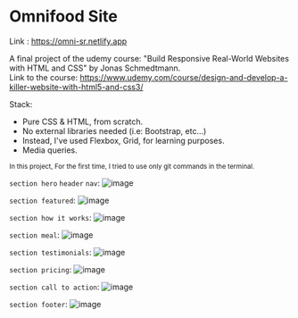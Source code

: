 # Omnifood Site

Link : https://omni-sr.netlify.app

A final project of the udemy course: "Build Responsive Real-World Websites with HTML and CSS" by Jonas Schmedtmann. <br/>
Link to the course: https://www.udemy.com/course/design-and-develop-a-killer-website-with-html5-and-css3/<br/>

Stack:
- Pure CSS & HTML, from scratch.
- No external libraries needed (i.e: Bootstrap, etc...)
- Instead, I've used Flexbox, Grid, for learning purposes. 
- Media queries.

<sub>In this project, For the first time, I tried to use only git commands in the terminal.</sub>

`section hero` `header` `nav`:
![image](https://user-images.githubusercontent.com/76474133/178054277-3ef6810b-7f34-420b-8a68-573dfe270c4d.png)


`section featured`:
![image](https://user-images.githubusercontent.com/76474133/178053615-5e0451bf-fb50-461f-9e8e-974e5b000703.png)


`section how it works`:
![image](https://user-images.githubusercontent.com/76474133/178053658-f22d5953-6cb0-4b8b-a85d-10fc38d6b8bd.png)


`section meal`:
![image](https://user-images.githubusercontent.com/76474133/178053751-4c38a251-fd9e-4aea-92e9-50ca61f0e111.png)


`section testimonials`:
![image](https://user-images.githubusercontent.com/76474133/178053802-655393b1-de17-42af-a6c1-ecc45caf663d.png)


`section pricing`:
![image](https://user-images.githubusercontent.com/76474133/178053993-933237a8-fcba-4604-93ae-2374cc36e320.png)


`section call to action`:
![image](https://user-images.githubusercontent.com/76474133/178054039-a9f31542-cc4d-4f0c-854e-bb0cb07b44f0.png)


`section footer`:
![image](https://user-images.githubusercontent.com/76474133/178054113-76b0c611-c152-491f-ab64-a90bc5039643.png)






